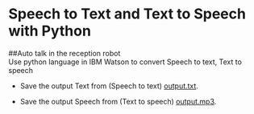 # Speech to Text and Text to Speech with Python
 ##Auto talk in the reception robot<br>
 Use python language in IBM Watson to convert Speech to text, Text to speech <br>
 
 * Save the output Text from (Speech to text) [output.txt](https://github.com/iHatoun/Robotic-Arm-Control-Interface-Assistant/blob/main/chatbot.mov).<br>
 
 * Save the output Speech from (Text to speech) [output.mp3](https://github.com/iHatoun/Robotic-Arm-Control-Interface-Assistant/blob/main/chatbot.mov).

